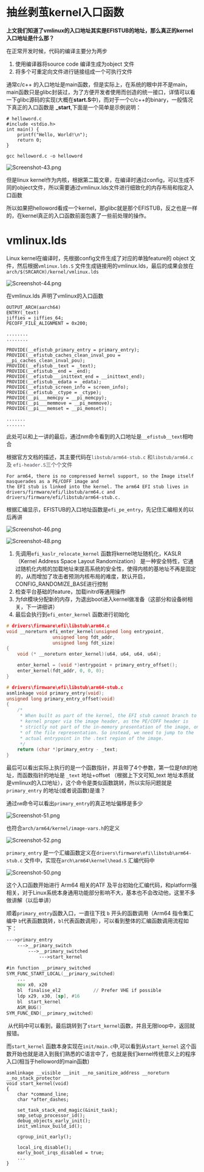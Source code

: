 # 抽丝剥茧kernel入口函数

**上文我们知道了vmlinux的入口地址其实是EFISTUB的地址，那么真正的kernel入口地址是什么那？**

在正常开发时候，代码的编译主要分为两步

1.  使用编译器将source code 编译生成为object 文件
2.  将多个可重定向文件进行链接组成一个可执行文件

通常c/c++ 的入口地址是main函数，但是实际上，在系统的眼中并不是main，main函数只是glibc封装过，为了方便开发者使用而创造的统一接口，详情可以看一下glibc源码的实现(大概在**start.S**中)，而对于一个c/c++的binary，一般情况下真正的入口函数是 **\_start**,下面是一个简单是示例说明：

```
# helloword.c
#include <stdio.h>
int main() {
    printf("Hello, World!\n");
    return 0;
}

gcc helloword.c -o helloword

```

![Screenshot-43.png](../_resources/Screenshot-43.png)

但是linux kernel作为内核，根据第二篇文章，在编译时通过config，可以生成不同的object文件，所以需要通过vmlinux.lds文件进行细致化的内存布局和指定入口函数

所以如果把helloword看成一个kernel，那glibc就是那个EFISTUB，反之也是一样的，在kernel真正的入口函数前面包裹了一些前处理的操作。

# vmlinux.lds

Linux kernel在编译时，先根据config文件生成了对应的单独feature的 object 文件，然后根据`vmlinux.lds.S` 文件生成链接用的vmlinux.lds，最后的成果会放在`arch/$(SRCARCH)/kernel/vmlinux.lds`

![Screenshot-44.png](../_resources/Screenshot-44.png)

在vmlinux.lds 声明了vmlinux的入口函数

```
OUTPUT_ARCH(aarch64)
ENTRY(_text)
jiffies = jiffies_64;
PECOFF_FILE_ALIGNMENT = 0x200;

........
........

PROVIDE(__efistub_primary_entry = primary_entry);
PROVIDE(__efistub_caches_clean_inval_pou = __pi_caches_clean_inval_pou);
PROVIDE(__efistub__text = _text);
PROVIDE(__efistub__end = _end);
PROVIDE(__efistub___inittext_end = __inittext_end);
PROVIDE(__efistub__edata = _edata);
PROVIDE(__efistub_screen_info = screen_info);
PROVIDE(__efistub__ctype = _ctype);
PROVIDE(__pi___memcpy = __pi_memcpy);
PROVIDE(__pi___memmove = __pi_memmove);
PROVIDE(__pi___memset = __pi_memset);

.......
.......
```

此处可以和上一讲的最后，通过nm命令看到的入口地址是`__efistub__text`相吻合

根据官方文档的描述，其主要代码在<span style="color: #3e4349;">`libstub/arm64-stub.c` 和<span style="color: #3e4349;">`libstub/arm64.c` 及 `efi-header.S`三个个文件</span></span>

```
For arm64, there is no compressed kernel support, so the Image itself masquerades as a PE/COFF image and 
the EFI stub is linked into the kernel. The arm64 EFI stub lives in drivers/firmware/efi/libstub/arm64.c and
drivers/firmware/efi/libstub/arm64-stub.c.
```

根据汇编显示，EFISTUB的入口地址函数是`efi_pe_entry`，先记住汇编相关的以后再讲

![Screenshot-46.png](../_resources/Screenshot-46.png)

![Screenshot-48.png](../_resources/Screenshot-48.png)

1.  先调用`efi_kaslr_relocate_kernel` 函数将kernel地址随机化，KASLR（Kernel Address Space Layout Randomization） 是一种安全特性，它通过随机化内核的加载地址来提高系统的安全性，使得内核的基地址不再是固定的，从而增加了攻击者预测内核布局的难度，默认开启，CONFIG_RANDOMIZE_BASE进行控制
2.  检查平台基础的feature，加载initrd等通用操作
3.  为fdt模块分配新的内存，为退出boot进入kernel做准备（这部分和设备树相关，下一讲细讲）
4.  最后会执行到`efi_enter_kernel` 函数进行初始化

```c
# drivers\firmware\efi\libstub\arm64.c
void __noreturn efi_enter_kernel(unsigned long entrypoint,
                 unsigned long fdt_addr,
                 unsigned long fdt_size)
{
    void (* __noreturn enter_kernel)(u64, u64, u64, u64);

    enter_kernel = (void *)entrypoint + primary_entry_offset();
    enter_kernel(fdt_addr, 0, 0, 0);
}

# drivers\firmware\efi\libstub\arm64-stub.c
asmlinkage void primary_entry(void);
unsigned long primary_entry_offset(void)
{
    /*
     * When built as part of the kernel, the EFI stub cannot branch to the
     * kernel proper via the image header, as the PE/COFF header is
     * strictly not part of the in-memory presentation of the image, only
     * of the file representation. So instead, we need to jump to the
     * actual entrypoint in the .text region of the image.
     */
    return (char *)primary_entry - _text;
}
```

最后可以看出实际上执行的是一个函数指针，并且带了4个参数，第一位是fdt的地址，而函数指针的地址是 `_text` 地址+offset （根据上下文可知_text 地址本质就是vmlinux的入口地址），这个命令是类似函数跳转，所以实际问题就是 `primary_entry` 的地址(或者说函数)是谁？

通过`nm`命令可以看出`primary_entry`的真正地址偏移是多少

![Screenshot-51.png](../_resources/Screenshot-51.png)

也符合`arch/arm64/kernel/image-vars.h`的定义

![Screenshot-52.png](../_resources/Screenshot-52.png)

`primary_entry` 是一个汇编函数定义在`drivers\firmware\efi\libstub\arm64-stub.c` 文件中，实现在`arch\arm64\kernel\head.S` 汇编代码中

![Screenshot-50.png](../_resources/Screenshot-50.png)

这个入口函数开始进行 Arm64 相关的ATF 及平台初始化汇编代码，和platform强相关，对于Linux系统本身通用功能部分影响不大，基本也不会改动他，这里不多做讲解（以后单讲）

顺着`primary_entry`函数入口，一直往下找 `b` 开头的函数调用（Arm64 指令集汇编中 `b`代表函数跳转，`bl`代表函数调用），可以看到整体的汇编函数调用流程如下：

```asm
--->primary_entry
    --->__primary_switch
        --->__primary_switched
            --->start_kernel

#in function __primary_switched
SYM_FUNC_START_LOCAL(__primary_switched)
    ...
    mov	x0, x20
    bl	finalise_el2			// Prefer VHE if possible
    ldp	x29, x30, [sp], #16
    bl	start_kernel
    ASM_BUG()
SYM_FUNC_END(__primary_switched)
```

&nbsp;从代码中可以看到，最后跳转到了`start_kernel`函数，并且无限loop中，返回就报错。

而`start_kernel` 函数本身实现在`init/main.c`中,可以看到从`start_kernel` 这个函数开始也就是进入到我们熟悉的C语言中了，也就是我们kernel传统意义上的程序入口(相当于helloword的main函数)

```
asmlinkage __visible __init __no_sanitize_address __noreturn __no_stack_protector
void start_kernel(void)
{
    char *command_line;
    char *after_dashes;

    set_task_stack_end_magic(&init_task);
    smp_setup_processor_id();
    debug_objects_early_init();
    init_vmlinux_build_id();

    cgroup_init_early();

    local_irq_disable();
    early_boot_irqs_disabled = true;
    ...
}
```

&nbsp;